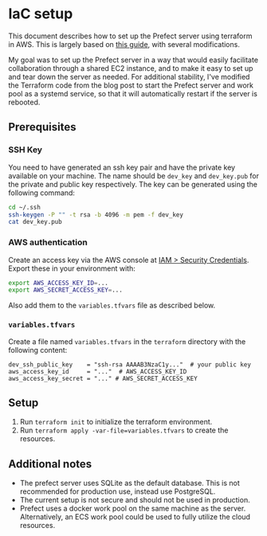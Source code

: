# IaC setup

This document describes how to set up the Prefect server using terraform in AWS.
This is largely based on [this guide](https://medium.com/@kelvingakuo/self-hosting-prefect-on-aws-ec2-managed-via-terraform-and-prefect-yaml-53f2795f6e4c),
with several modifications.

My goal was to set up the Prefect server in a way that would easily facilitate collaboration through a shared EC2 instance,
and to make it easy to set up and tear down the server as needed. For additional stability, I've modified the Terraform code from the
blog post to start the Prefect server and work pool as a systemd service, so that it will automatically restart if the server is rebooted.

## Prerequisites

### SSH Key

You need to have generated an ssh key pair and have the private key available on your machine.
The name should be `dev_key` and `dev_key.pub` for the private and public key respectively.
The key can be generated using the following command:

```bash
cd ~/.ssh
ssh-keygen -P "" -t rsa -b 4096 -m pem -f dev_key
cat dev_key.pub
```

### AWS authentication

Create an access key via the AWS console at [IAM > Security Credentials](https://us-east-1.console.aws.amazon.com/iam/home#/security_credentials).
Export these in your environment with:

```bash
export AWS_ACCESS_KEY_ID=...
export AWS_SECRET_ACCESS_KEY=...
```

Also add them to the `variables.tfvars` file as described below.

### `variables.tfvars`

Create a file named `variables.tfvars` in the `terraform` directory with the following content:

```hcl
dev_ssh_public_key    = "ssh-rsa AAAAB3NzaC1y..."  # your public key
aws_access_key_id     = "..."  # AWS_ACCESS_KEY_ID
aws_access_key_secret = "..." # AWS_SECRET_ACCESS_KEY
```

## Setup

1. Run `terraform init` to initialize the terraform environment.
2. Run `terraform apply -var-file=variables.tfvars` to create the resources.

## Additional notes

- The prefect server uses SQLite as the default database. This is not recommended for production use, instead use PostgreSQL.
- The current setup is not secure and should not be used in production.
- Prefect uses a docker work pool on the same machine as the server. Alternatively, an ECS work pool could be used to fully utilize the cloud resources.
